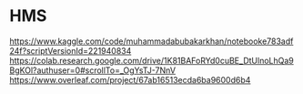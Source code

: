 # HMS
https://www.kaggle.com/code/muhammadabubakarkhan/notebooke783adf24f?scriptVersionId=221940834
https://colab.research.google.com/drive/1K81BAFoRYd0cuBE_DtUlnoLhQa9BgKOl?authuser=0#scrollTo=_OgYsTJ-7NnV
https://www.overleaf.com/project/67ab16513ecda6ba9600d6b4
